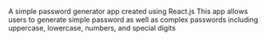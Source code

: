A simple password generator app created using React.js
This app allows users to generate simple password as well as complex passwords including uppercase, lowercase, numbers, and special digits
